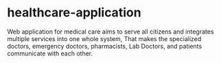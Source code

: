# healthcare-application
Web application for medical care aims to serve all citizens and integrates multiple services into one whole system, That makes the specialized doctors, emergency doctors, pharmacists, Lab Doctors, and patients communicate with each other.
